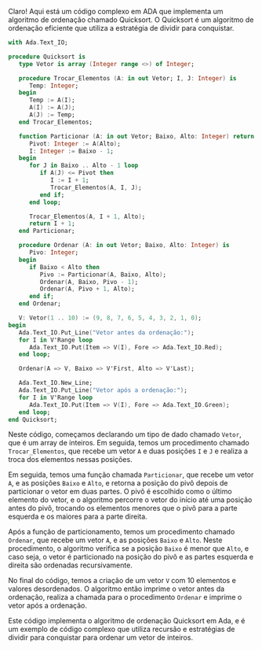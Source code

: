 Claro! Aqui está um código complexo em ADA que implementa um algoritmo de ordenação chamado Quicksort. O Quicksort é um algoritmo de ordenação eficiente que utiliza a estratégia de dividir para conquistar.

```ada
with Ada.Text_IO;

procedure Quicksort is
   type Vetor is array (Integer range <>) of Integer;

   procedure Trocar_Elementos (A: in out Vetor; I, J: Integer) is
      Temp: Integer;
   begin
      Temp := A(I);
      A(I) := A(J);
      A(J) := Temp;
   end Trocar_Elementos;

   function Particionar (A: in out Vetor; Baixo, Alto: Integer) return Integer is
      Pivot: Integer := A(Alto);
      I: Integer := Baixo - 1;
   begin
      for J in Baixo .. Alto - 1 loop
         if A(J) <= Pivot then
            I := I + 1;
            Trocar_Elementos(A, I, J);
         end if;
      end loop;

      Trocar_Elementos(A, I + 1, Alto);
      return I + 1;
   end Particionar;

   procedure Ordenar (A: in out Vetor; Baixo, Alto: Integer) is
      Pivo: Integer;
   begin
      if Baixo < Alto then
         Pivo := Particionar(A, Baixo, Alto);
         Ordenar(A, Baixo, Pivo - 1);
         Ordenar(A, Pivo + 1, Alto);
      end if;
   end Ordenar;

   V: Vetor(1 .. 10) := (9, 8, 7, 6, 5, 4, 3, 2, 1, 0);
begin
   Ada.Text_IO.Put_Line("Vetor antes da ordenação:");
   for I in V'Range loop
      Ada.Text_IO.Put(Item => V(I), Fore => Ada.Text_IO.Red);
   end loop;

   Ordenar(A => V, Baixo => V'First, Alto => V'Last);

   Ada.Text_IO.New_Line;
   Ada.Text_IO.Put_Line("Vetor após a ordenação:");
   for I in V'Range loop
      Ada.Text_IO.Put(Item => V(I), Fore => Ada.Text_IO.Green);
   end loop;
end Quicksort;
```

Neste código, começamos declarando um tipo de dado chamado `Vetor`, que é um array de inteiros. Em seguida, temos um procedimento chamado `Trocar_Elementos`, que recebe um vetor `A` e duas posições `I` e `J` e realiza a troca dos elementos nessas posições.

Em seguida, temos uma função chamada `Particionar`, que recebe um vetor `A`, e as posições `Baixo` e `Alto`, e retorna a posição do pivô depois de particionar o vetor em duas partes. O pivô é escolhido como o último elemento do vetor, e o algoritmo percorre o vetor do início até uma posição antes do pivô, trocando os elementos menores que o pivô para a parte esquerda e os maiores para a parte direita.

Após a função de particionamento, temos um procedimento chamado `Ordenar`, que recebe um vetor `A`, e as posições `Baixo` e `Alto`. Neste procedimento, o algoritmo verifica se a posição `Baixo` é menor que `Alto`, e caso seja, o vetor é particionado na posição do pivô e as partes esquerda e direita são ordenadas recursivamente.

No final do código, temos a criação de um vetor `V` com 10 elementos e valores desordenados. O algoritmo então imprime o vetor antes da ordenação, realiza a chamada para o procedimento `Ordenar` e imprime o vetor após a ordenação.

Este código implementa o algoritmo de ordenação Quicksort em Ada, e é um exemplo de código complexo que utiliza recursão e estratégias de dividir para conquistar para ordenar um vetor de inteiros.